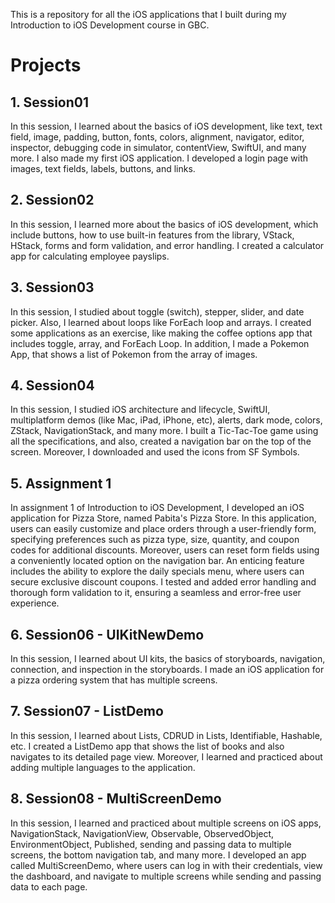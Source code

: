 This is a repository for all the iOS applications that I built during my Introduction to iOS Development course in GBC.

# Projects
## 1. Session01
In this session, I learned about the basics of iOS development, like text, text field, image, padding, button, fonts, colors, alignment, navigator, editor, inspector, debugging code in simulator, contentView, SwiftUI, and many more. I also made my first iOS application. I developed a login page with images, text fields, labels, buttons, and links.


## 2. Session02
In this session, I learned more about the basics of iOS development, which include buttons, how to use built-in features from the library, VStack, HStack, forms and form validation, and error handling. I created a calculator app for calculating employee payslips.

## 3. Session03
In this session, I studied about toggle (switch), stepper, slider, and date picker. Also, I learned about loops like ForEach loop and arrays. I created some applications as an exercise, like making the coffee options app that includes toggle, array, and ForEach Loop. In addition, I made a Pokemon App, that shows a list of Pokemon from the array of images.

## 4. Session04
In this session, I studied iOS architecture and lifecycle, SwiftUI, multiplatform demos (like Mac, iPad, iPhone, etc), alerts, dark mode, colors, ZStack, NavigationStack, and many more. I built a Tic-Tac-Toe game using all the specifications, and also, created a navigation bar on the top of the screen. Moreover, I downloaded and used the icons from SF Symbols.

## 5. Assignment 1
In assignment 1 of Introduction to iOS Development, I developed an iOS application for Pizza Store, named Pabita's Pizza Store. In this application, users can easily customize and place orders through a user-friendly form, specifying preferences such as pizza type, size, quantity, and coupon codes for additional discounts. Moreover, users can reset form fields using a conveniently located option on the navigation bar. An enticing feature includes the ability to explore the daily specials menu, where users can secure exclusive discount coupons. I tested and added error handling and thorough form validation to it, ensuring a seamless and error-free user experience.

## 6. Session06 - UIKitNewDemo
In this session, I learned about UI kits, the basics of storyboards, navigation, connection, and inspection in the storyboards. I made an iOS application for a pizza ordering system that has multiple screens. 

## 7. Session07 - ListDemo
In this session, I learned about Lists, CDRUD in Lists, Identifiable, Hashable, etc. I created a ListDemo app that shows the list of books and also navigates to its detailed page view. Moreover, I learned and practiced about adding multiple languages to the application.

## 8. Session08 - MultiScreenDemo
In this session, I learned and practiced about multiple screens on iOS apps, NavigationStack, NavigationView, Observable, ObservedObject, EnvironmentObject, Published, sending and passing data to multiple screens, the bottom navigation tab, and many more. I developed an app called MultiScreenDemo, where users can log in with their credentials, view the dashboard, and navigate to multiple screens while sending and passing data to each page. 
